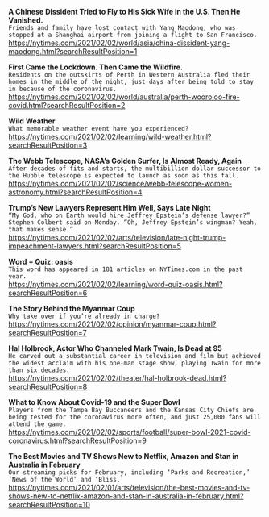 **A Chinese Dissident Tried to Fly to His Sick Wife in the U.S. Then He Vanished.**\
`Friends and family have lost contact with Yang Maodong, who was stopped at a Shanghai airport from joining a flight to San Francisco.`\
https://nytimes.com/2021/02/02/world/asia/china-dissident-yang-maodong.html?searchResultPosition=1

**First Came the Lockdown. Then Came the Wildfire.**\
`Residents on the outskirts of Perth in Western Australia fled their homes in the middle of the night, just days after being told to stay in because of the coronavirus.`\
https://nytimes.com/2021/02/02/world/australia/perth-wooroloo-fire-covid.html?searchResultPosition=2

**Wild Weather**\
`What memorable weather event have you experienced?`\
https://nytimes.com/2021/02/02/learning/wild-weather.html?searchResultPosition=3

**The Webb Telescope, NASA’s Golden Surfer, Is Almost Ready, Again**\
`After decades of fits and starts, the multibillion dollar successor to the Hubble telescope is expected to launch as soon as this fall.`\
https://nytimes.com/2021/02/02/science/webb-telescope-women-astronomy.html?searchResultPosition=4

**Trump’s New Lawyers Represent Him Well, Says Late Night**\
`“My God, who on Earth would hire Jeffrey Epstein’s defense lawyer?” Stephen Colbert said on Monday. “Oh, Jeffrey Epstein’s wingman? Yeah, that makes sense.”`\
https://nytimes.com/2021/02/02/arts/television/late-night-trump-impeachment-lawyers.html?searchResultPosition=5

**Word + Quiz: oasis**\
`This word has appeared in 181 articles on NYTimes.com in the past year.`\
https://nytimes.com/2021/02/02/learning/word-quiz-oasis.html?searchResultPosition=6

**The Story Behind the Myanmar Coup**\
`Why take over if you’re already in charge?`\
https://nytimes.com/2021/02/02/opinion/myanmar-coup.html?searchResultPosition=7

**Hal Holbrook, Actor Who Channeled Mark Twain, Is Dead at 95**\
`He carved out a substantial career in television and film but achieved the widest acclaim with his one-man stage show, playing Twain for more than six decades.`\
https://nytimes.com/2021/02/02/theater/hal-holbrook-dead.html?searchResultPosition=8

**What to Know About Covid-19 and the Super Bowl**\
`Players from the Tampa Bay Buccaneers and the Kansas City Chiefs are being tested for the coronavirus more often, and just 25,000 fans will attend the game.`\
https://nytimes.com/2021/02/02/sports/football/super-bowl-2021-covid-coronavirus.html?searchResultPosition=9

**The Best Movies and TV Shows New to Netflix, Amazon and Stan in Australia in February**\
`Our streaming picks for February, including ‘Parks and Recreation,’ ‘News of the World’ and ‘Bliss.’`\
https://nytimes.com/2021/02/01/arts/television/the-best-movies-and-tv-shows-new-to-netflix-amazon-and-stan-in-australia-in-february.html?searchResultPosition=10

